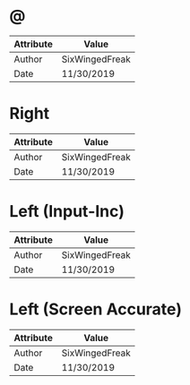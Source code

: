 # @
| Attribute | Value |
| ---  | ---     |
| Author | SixWingedFreak |
| Date | 11/30/2019 |
# Right
| Attribute | Value |
| ---  | ---     |
| Author | SixWingedFreak |
| Date | 11/30/2019 |
# Left (Input-Inc)
| Attribute | Value |
| ---  | ---     |
| Author | SixWingedFreak |
| Date | 11/30/2019 |
# Left (Screen Accurate)
| Attribute | Value |
| ---  | ---     |
| Author | SixWingedFreak |
| Date | 11/30/2019 |
